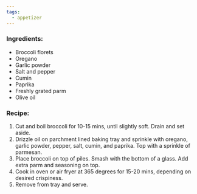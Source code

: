 ```yaml
---
tags:
  - appetizer
---
```

### Ingredients:
- Broccoli florets
- Oregano
- Garlic powder
- Salt and pepper
- Cumin
- Paprika
- Freshly grated parm
- Olive oil

### Recipe:
1. Cut and boil broccoli for 10-15 mins, until slightly soft. Drain and set aside. 
2. Drizzle oil on parchment lined baking tray and sprinkle with oregano, garlic powder, pepper, salt, cumin, and paprika. Top with a sprinkle of parmesan. 
3. Place broccoli on top of piles. Smash with the bottom of a glass. Add extra parm and seasoning on top. 
4. Cook in oven or air fryer at 365 degrees for 15-20 mins, depending on desired crispiness. 
5. Remove from tray and serve. 